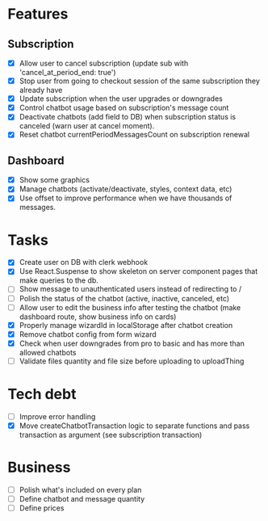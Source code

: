 # Features
## Subscription
- [x] Allow user to cancel subscription (update sub with 'cancel_at_period_end: true') 
- [x] Stop user from going to checkout session of the same subscription they already have
- [x] Update subscription when the user upgrades or downgrades
- [x] Control chatbot usage based on subscription's message count
- [x] Deactivate chatbots (add field to DB) when subscription status is canceled (warn user at cancel moment).
- [x] Reset chatbot currentPeriodMessagesCount on subscription renewal

## Dashboard
- [x] Show some graphics
- [x] Manage chatbots (activate/deactivate, styles, context data, etc)
- [x] Use offset to improve performance when we have thousands of messages.

# Tasks
- [x] Create user on DB with clerk webhook
- [x] Use React.Suspense to show skeleton on server component pages that make queries to the db.
- [ ] Show message to unauthenticated users instead of redirecting to /
- [ ] Polish the status of the chatbot (active, inactive, canceled, etc)
- [ ] Allow user to edit the business info after testing the chatbot (make dashboard route, show business info on cards)
- [x] Properly manage wizardId in localStorage after chatbot creation
- [x] Remove chatbot config from form wizard
- [x] Check when user downgrades from pro to basic and has more than allowed chatbots
- [ ] Validate files quantity and file size before uploading to uploadThing

# Tech debt
- [ ] Improve error handling
- [x] Move createChatbotTransaction logic to separate functions and pass transaction as argument (see subscription transaction)

# Business
- [ ] Polish what's included on every plan
- [ ] Define chatbot and message quantity
- [ ] Define prices